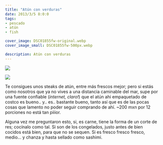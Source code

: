 ```yaml
---
title: "Atún con verduras"
date: 2013/3/5 8:0:0
tags:
- pescado
- atún
- fish

cover_image: DSC01855fw-original.webp
cover_image_small: DSC01855fw-500px.webp

description: Atún con verduras
---
```



[![](DSC01855fw-800px.webp)](DSC01855fw-original.webp)


[![](DSC01856fw-800px.webp)](DSC01856fw-original.webp)


Te consigues unos steaks de atún, entre más frescos mejor; pero si estás como nosotros que ya no vives a una distancia caminable del mar, supe por una fuente confiable (*internet, claro!*) que el atún ahi empaquetado de costco es bueno.. y.. es.. bastante bueno, tanto así que es de las pocas cosas que lamento no poder seguir comprando de ahí. ~200 mxn por 12 porciones no está tan piiior.

Alguna vez me preguntaron esto, si, es carne, tiene la forma de un corte de res; cocínalo como tal. Si son de los congelados, justo antes de bien cocidos está bien, para que no se sequen. Si es fresco fresco fresco, medio... y chanza y hasta sellado como sashimi.
